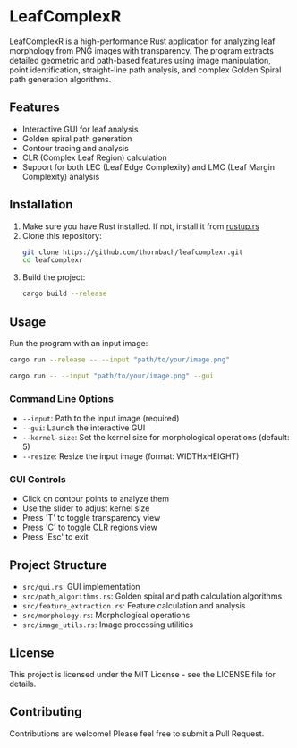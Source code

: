 # LeafComplexR

LeafComplexR is a high-performance Rust application for analyzing leaf morphology from PNG images with transparency. The program extracts detailed geometric and path-based features using image manipulation, point identification, straight-line path analysis, and complex Golden Spiral path generation algorithms.

## Features

- Interactive GUI for leaf analysis
- Golden spiral path generation
- Contour tracing and analysis
- CLR (Complex Leaf Region) calculation
- Support for both LEC (Leaf Edge Complexity) and LMC (Leaf Margin Complexity) analysis

## Installation

1. Make sure you have Rust installed. If not, install it from [rustup.rs](https://rustup.rs/)
2. Clone this repository:
   ```bash
   git clone https://github.com/thornbach/leafcomplexr.git
   cd leafcomplexr
   ```
3. Build the project:
   ```bash
   cargo build --release
   ```

## Usage

Run the program with an input image:
```bash
cargo run --release -- --input "path/to/your/image.png"
```

```bash
cargo run -- --input "path/to/your/image.png" --gui
```

### Command Line Options

- `--input`: Path to the input image (required)
- `--gui`: Launch the interactive GUI
- `--kernel-size`: Set the kernel size for morphological operations (default: 5)
- `--resize`: Resize the input image (format: WIDTHxHEIGHT)

### GUI Controls

- Click on contour points to analyze them
- Use the slider to adjust kernel size
- Press 'T' to toggle transparency view
- Press 'C' to toggle CLR regions view
- Press 'Esc' to exit

## Project Structure

- `src/gui.rs`: GUI implementation
- `src/path_algorithms.rs`: Golden spiral and path calculation algorithms
- `src/feature_extraction.rs`: Feature calculation and analysis
- `src/morphology.rs`: Morphological operations
- `src/image_utils.rs`: Image processing utilities

## License

This project is licensed under the MIT License - see the LICENSE file for details.

## Contributing

Contributions are welcome! Please feel free to submit a Pull Request.
